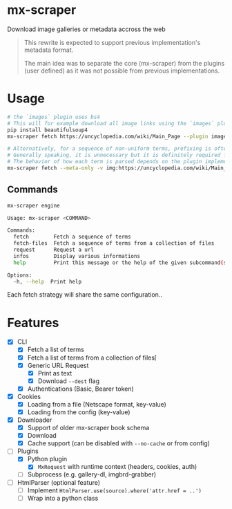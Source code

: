 # mx-scraper

Download image galleries or metadata accross the web

> This rewrite is expected to support previous implementation's metadata format.
>
> The main idea was to separate the core (mx-scraper) from the plugins (user
> defined) as it was not possible from previous implementations.

# Usage

```bash
# the `images` plugin uses bs4
# This will for example download all image links using the `images` plugin.
pip install beautifulsoup4
mx-scraper fetch https://uncyclopedia.com/wiki/Main_Page --plugin images -v

# Alternatively, for a sequence of non-uniform terms, prefixing is often required
# Generally speaking, it is unnecessary but it is definitely required for generic ones (like ids or names)
# The behavior of how each term is parsed depends on the plugin implementation
mx-scraper fetch --meta-only -v img:https://uncyclopedia.com/wiki/Main_Page to:https://mto.to/series/68737
```

## Commands

```bash
mx-scraper engine

Usage: mx-scraper <COMMAND>

Commands:
  fetch        Fetch a sequence of terms
  fetch-files  Fetch a sequence of terms from a collection of files
  request      Request a url
  infos        Display various informations
  help         Print this message or the help of the given subcommand(s)

Options:
  -h, --help  Print help
```

Each fetch strategy will share the same configuration..

# Features

- [x] CLI
  - [x] Fetch a list of terms
  - [x] Fetch a list of terms from a collection of files⌈
  - [x] Generic URL Request
    - [x] Print as text
    - [x] Download `--dest` flag
  - [x] Authentications (Basic, Bearer token)

- [x] Cookies
  - [x] Loading from a file (Netscape format, key-value)
  - [x] Loading from the config (key-value)

- [x] Downloader
  - [x] Support of older mx-scraper book schema
  - [x] Download
  - [x] Cache support (can be disabled with `--no-cache` or from config)

- [ ] Plugins
  - [x] Python plugin
    - [x] `MxRequest` with runtime context (headers, cookies, auth)
  - [ ] Subprocess (e.g. gallery-dl, imgbrd-grabber)

- [ ] HtmlParser (optional feature)
  - [ ] Implement `HtmlParser.use(source).where('attr.href = ..')`
  - [ ] Wrap into a python class
